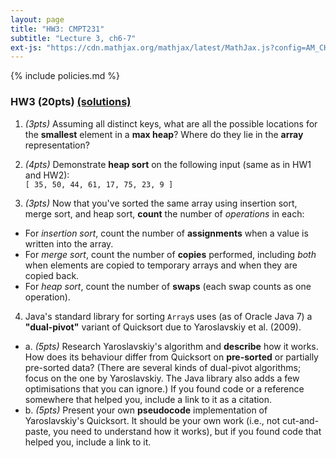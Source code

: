 ```yaml
---
layout: page
title: "HW3: CMPT231"
subtitle: "Lecture 3, ch6-7"
ext-js: "https://cdn.mathjax.org/mathjax/latest/MathJax.js?config=AM_CHTML"
---
```


{% include policies.md %}

### HW3 (20pts) [(solutions)](solns)

1. *(3pts)* Assuming all distinct keys, what are all the possible locations
  for the **smallest** element in a **max heap**? Where do they lie in the
  **array** representation?

2. *(4pts)* Demonstrate **heap sort** on the following input (same as in HW1 and HW2): <br/>
  `[ 35, 50, 44, 61, 17, 75, 23, 9 ]`

3. *(3pts)* Now that you've sorted the same array using insertion sort, merge sort, and heap sort, **count** the number of *operations* in each:
  + For *insertion sort*, count the number of **assignments** when a value is written into the array.
  + For *merge sort*, count the number of **copies** performed, including *both* when elements are copied to temporary arrays and when they are copied back.
  + For *heap sort*, count the number of **swaps** (each swap counts as one operation).

4. Java's standard library for sorting `Array`s uses (as of Oracle Java 7)
  a **"dual-pivot"** variant of Quicksort due to Yaroslavskiy et al. (2009).
  + a. *(5pts)* Research Yaroslavskiy's algorithm and **describe** how
    it works.  How does its behaviour differ from Quicksort on 
    **pre-sorted** or partially pre-sorted data?
    (There are several kinds of dual-pivot algorithms; focus on the one
    by Yaroslavskiy. The Java library also adds a few optimisations
    that you can ignore.)
    If you found code or a reference somewhere that helped you,
    include a link to it as a citation.
  + b. *(5pts)* Present your own **pseudocode** implementation
    of Yaroslavskiy's Quicksort.
    It should be your own work (i.e., not cut-and-paste, you need to
    understand how it works), but if you found code that helped you,
    include a link to it.
